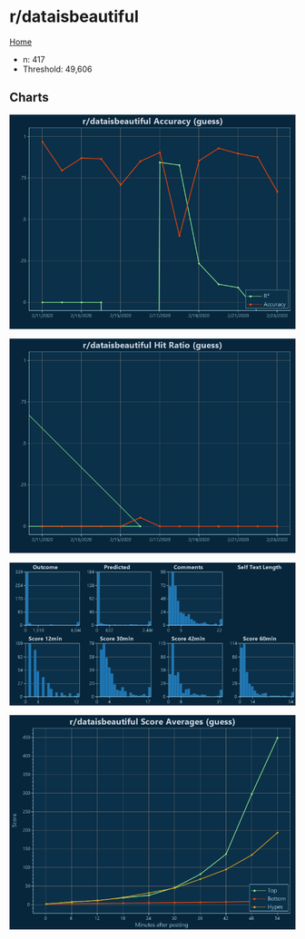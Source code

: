 # r/dataisbeautiful

[Home](../index.md)

* n: 417
* Threshold: 49,606

## Charts

![r/dataisbeautiful R² (guess)](../images/guess_dataisbeautiful_Accuracy.png "r/dataisbeautiful R² (guess)")

![r/dataisbeautiful Hit Ratio (guess)](../images/guess_dataisbeautiful_HitRatio.png "r/dataisbeautiful Hit Ratio (guess)")

![r/dataisbeautiful Distributions (guess)](../images/guess_dataisbeautiful_Distributions.png "r/dataisbeautiful Distributions (guess)")

![r/dataisbeautiful Score Averages (guess)](../images/guess_dataisbeautiful_Scores.png "r/dataisbeautiful Score Averages (guess)")

